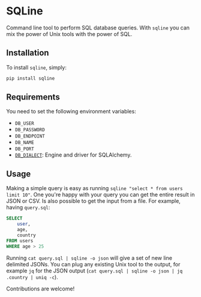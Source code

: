 # SQLine

Command line tool to perform SQL database queries. With `sqline` you can mix the power of Unix tools with the power of SQL.

## Installation

To install `sqline`, simply:

```bash
pip install sqline
```

## Requirements

You need to set the following environment variables:
- `DB_USER`
- `DB_PASSWORD`
- `DB_ENDPOINT`
- `DB_NAME`
- `DB_PORT`
- [`DB_DIALECT`](http://docs.sqlalchemy.org/en/latest/core/engines.html): Engine and driver for SQLAlchemy.

## Usage

Making a simple query is easy as running `sqline "select * from users limit 10"`. One you're happy with your query you can get the entire result in JSON or CSV. Is also possible to get the input from a file. For example, having `query.sql`:

```SQL
SELECT
    user,
    age,
    country
FROM users
WHERE age > 25
```

Running `cat query.sql | sqline -o json` will give a set of new line delimited JSONs. You can plug any existing Unix tool to the output, for example `jq` for the JSON output (`cat query.sql | sqline -o json | jq .country | uniq -c`).


Contributions are welcome!
